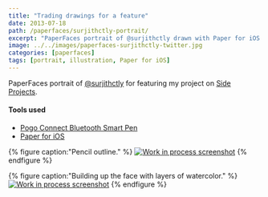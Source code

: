 ```yaml
---
title: "Trading drawings for a feature"
date: 2013-07-18
path: /paperfaces/surjithctly-portrait/
excerpt: "PaperFaces portrait of @surjithctly drawn with Paper for iOS on an iPad."
image: ../../images/paperfaces-surjithctly-twitter.jpg
categories: [paperfaces]
tags: [portrait, illustration, Paper for iOS]
---
```


PaperFaces portrait of [@surjithctly](https://twitter.com/surjithctly) for featuring my project on [Side Projects](http://sideprojects.web3canvas.com/post/55332574657/paperfaces-project-an-experiment-in-humanizing).

#### Tools used

- [Pogo Connect Bluetooth Smart Pen](https://www.amazon.com/gp/product/B009K448L4/ref=as_li_ss_tl?ie=UTF8&camp=1789&creative=390957&creativeASIN=B009K448L4&linkCode=as2&tag=mademist-20)
- [Paper for iOS](https://paper.bywetransfer.com/)

{% figure caption:"Pencil outline." %}
[![Work in process screenshot](../../images/paperfaces-surjithctly-process-1-600.jpg)](../../images/paperfaces-surjithctly-process-1-lg.jpg)
{% endfigure %}

{% figure caption:"Building up the face with layers of watercolor." %}
[![Work in process screenshot](../../images/paperfaces-surjithctly-process-2-600.jpg)](../../images/paperfaces-surjithctly-process-2-lg.jpg)
{% endfigure %}
